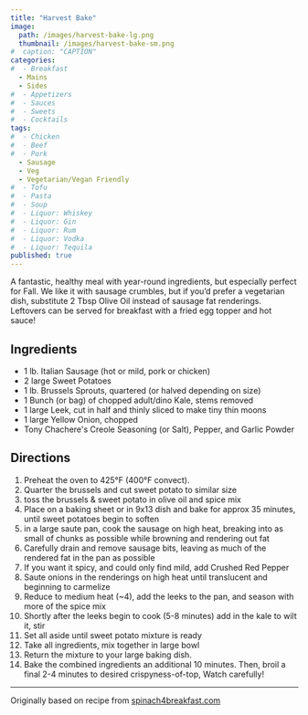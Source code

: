 ```yaml
---
title: "Harvest Bake"
image: 
  path: /images/harvest-bake-lg.png
  thumbnail: /images/harvest-bake-sm.png
#  caption: "CAPTION"
categories:
#  - Breakfast
  - Mains
  - Sides
#  - Appetizers
#  - Sauces
#  - Sweets
#  - Cocktails
tags:
#  - Chicken
#  - Beef
#  - Pork
  - Sausage
  - Veg
  - Vegetarian/Vegan Friendly
#  - Tofu
#  - Pasta
#  - Soup
#  - Liquor: Whiskey
#  - Liquor: Gin
#  - Liquor: Rum
#  - Liquor: Vodka
#  - Liquor: Tequila
published: true
---
```


A fantastic, healthy meal with year-round ingredients, but especially perfect for Fall. We like it with sausage crumbles, but if you’d prefer a vegetarian dish, substitute 2 Tbsp Olive Oil instead of sausage fat renderings. Leftovers can be served for breakfast with a fried egg topper and hot sauce!

## Ingredients

* 1 lb. Italian Sausage (hot or mild, pork or chicken)
* 2 large Sweet Potatoes
* 1 lb. Brussels Sprouts, quartered (or halved depending on size)
* 1 Bunch (or bag) of chopped adult/dino Kale, stems removed
* 1 large Leek, cut in half and thinly sliced to make tiny thin moons
* 1 large Yellow Onion, chopped
* Tony Chachere's Creole Seasoning (or Salt), Pepper, and Garlic Powder


## Directions

1. Preheat the oven to 425°F (400°F convect).
1. Quarter the brussels and cut sweet potato to similar size
1. toss the brussels & sweet potato in olive oil and spice mix
1. Place on a baking sheet or in 9x13 dish and bake for approx 35 minutes, until sweet potatoes begin to soften
1. in a large saute pan, cook the sausage on high heat, breaking into as small of chunks as possible while browning and rendering out fat
1. Carefully drain and remove sausage bits, leaving as much of the rendered fat in the pan as possible
1. If you want it spicy, and could only find mild, add Crushed Red Pepper
1. Saute onions in the renderings on high heat until translucent and beginning to carmelize
1. Reduce to medium heat (~4), add the leeks to the pan, and season with more of the spice mix
1. Shortly after the leeks begin to cook (5-8 minutes) add in the kale to wilt it, stir
1. Set all aside until sweet potato mixture is ready
1. Take all ingredients, mix together in large bowl
1. Return the mixture to your large baking dish.
1. Bake the combined ingredients an additional 10 minutes. Then, broil a final 2-4 minutes to desired crispyness-of-top, Watch carefully!

---
Originally based on recipe from [spinach4breakfast.com](https://www.spinach4breakfast.com/quinoa-sweet-potato-sausage-bake/)

